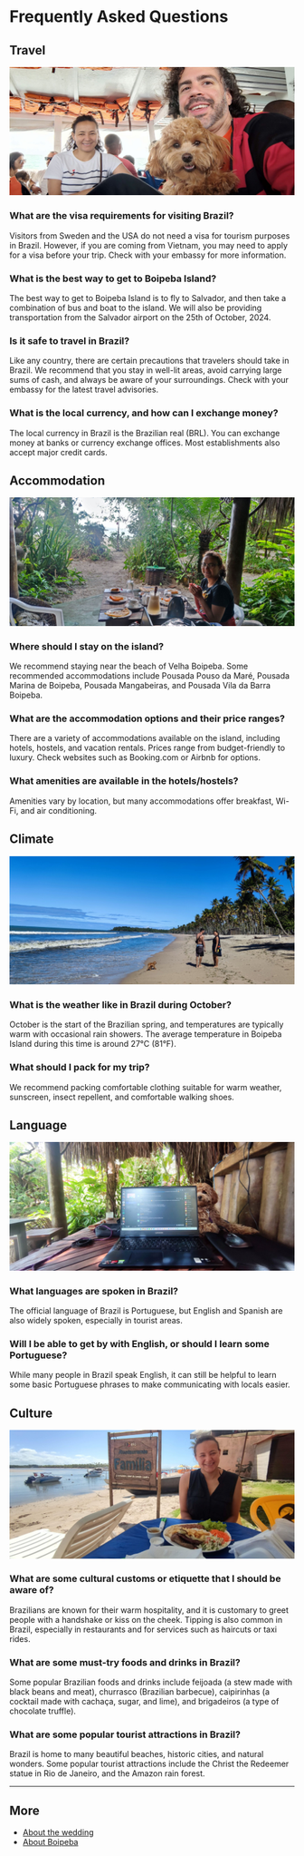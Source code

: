 # Frequently Asked Questions

## Travel

![Alice, JP, and our dog Choco, on a boat to the island Boipeba](boat-to-boipeba.jpg)

### What are the visa requirements for visiting Brazil?

Visitors from Sweden and the USA do not need a visa for tourism purposes in Brazil. However, if you are coming from Vietnam, you may need to apply for a visa before your trip. Check with your embassy for more information.

### What is the best way to get to Boipeba Island?

The best way to get to Boipeba Island is to fly to Salvador, and then take a combination of bus and boat to the island. We will also be providing transportation from the Salvador airport on the 25th of October, 2024.

### Is it safe to travel in Brazil?

Like any country, there are certain precautions that travelers should take in Brazil. We recommend that you stay in well-lit areas, avoid carrying large sums of cash, and always be aware of your surroundings. Check with your embassy for the latest travel advisories.

### What is the local currency, and how can I exchange money?

The local currency in Brazil is the Brazilian real (BRL). You can exchange money at banks or currency exchange offices. Most establishments also accept major credit cards.

## Accommodation

![Alice having breakfast in a bungalou surrounded by nature and with the beach visible in the background](accomodation.jpg)

### Where should I stay on the island?

We recommend staying near the beach of Velha Boipeba. Some recommended accommodations include Pousada Pouso da Maré, Pousada Marina de Boipeba, Pousada Mangabeiras, and Pousada Vila da Barra Boipeba.

### What are the accommodation options and their price ranges?

There are a variety of accommodations available on the island, including hotels, hostels, and vacation rentals. Prices range from budget-friendly to luxury. Check websites such as Booking.com or Airbnb for options.

### What amenities are available in the hotels/hostels?

Amenities vary by location, but many accommodations offer breakfast, Wi-Fi, and air conditioning.

## Climate

![Alice, Vinicius, and our dog Choco, on the beach with lovely weather](climate.jpg)

### What is the weather like in Brazil during October?

October is the start of the Brazilian spring, and temperatures are typically warm with occasional rain showers. The average temperature in Boipeba Island during this time is around 27°C (81°F).

### What should I pack for my trip?

We recommend packing comfortable clothing suitable for warm weather, sunscreen, insect repellent, and comfortable walking shoes.

## Language

![Choco sitting behind a laptop, with a lot of tropical greenery in the background](language.jpg)

### What languages are spoken in Brazil?

The official language of Brazil is Portuguese, but English and Spanish are also widely spoken, especially in tourist areas.

### Will I be able to get by with English, or should I learn some Portuguese?

While many people in Brazil speak English, it can still be helpful to learn some basic Portuguese phrases to make communicating with locals easier.

## Culture

![Alice with a plate of Brazilian food, on the beach next to the restaurant sign titled Familia, with the water and boats in the background](food.jpg)

### What are some cultural customs or etiquette that I should be aware of?

Brazilians are known for their warm hospitality, and it is customary to greet people with a handshake or kiss on the cheek. Tipping is also common in Brazil, especially in restaurants and for services such as haircuts or taxi rides.

### What are some must-try foods and drinks in Brazil?

Some popular Brazilian foods and drinks include feijoada (a stew made with black beans and meat), churrasco (Brazilian barbecue), caipirinhas (a cocktail made with cachaça, sugar, and lime), and brigadeiros (a type of chocolate truffle).

### What are some popular tourist attractions in Brazil?

Brazil is home to many beautiful beaches, historic cities, and natural wonders. Some popular tourist attractions include the Christ the Redeemer statue in Rio de Janeiro, and the Amazon rain forest.

---

## More

* [About the wedding](README.md)
* [About Boipeba](about_boipeba.md)
